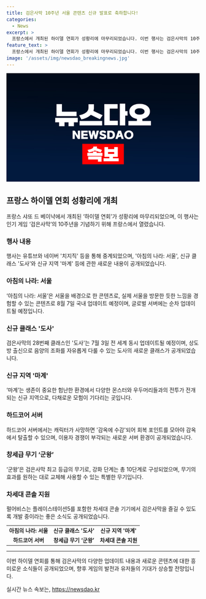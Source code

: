 ```yaml
---
title: 검은사막 10주년 서울 콘텐츠 신규 발표로 축하합니다!
categories:
  - News
excerpt: >
  프랑스에서 개최된 하이델 연회가 성황리에 마무리되었습니다. 이번 행사는 검은사막의 10주년을 기념하고, 프랑스 샤또 드 베이냑에서 유럽 커뮤니티와 유대를 위해 열렸는데요. 다양한 업데이트 소식과 함께 아침의 나라: 서울이라는 신규 콘텐츠와 신규 클래스 도사, 그리고 신규 지역 마계에 대한 소식이 공개되었습니다. 또한 하드코어 서버와 창세급 무기 군왕, 차세대 콘솔 버전 지원에 대한 소식도 있었는데요. 독특한 업데이트 내용들로 눈길을 끄는 행사였습니다.
feature_text: >
  프랑스에서 개최된 하이델 연회가 성황리에 마무리되었습니다. 이번 행사는 검은사막의 10주년을 기념하고, 프랑스 샤또 드 베이냑에서 유럽 커뮤니티와 유대를 위해 열렸는데요. 다양한 업데이트 소식과 함께 아침의 나라: 서울이라는 신규 콘텐츠와 신규 클래스 도사, 그리고 신규 지역 마계에 대한 소식이 공개되었습니다. 또한 하드코어 서버와 창세급 무기 군왕, 차세대 콘솔 버전 지원에 대한 소식도 있었는데요. 독특한 업데이트 내용들로 눈길을 끄는 행사였습니다.
image: '/assets/img/newsdao_breakingnews.jpg'
---
```


<p><img src="/assets/img/newsdao_breakingnews.jpg" alt="koreaapp 속보" /></p>

<h2 data-ke-size="size26">프랑스 하이델 연회 성황리에 개최</h2>

<p data-ke-size="size16">프랑스 샤또 드 베이냑에서 개최된 ‘하이델 연회’가 성황리에 마무리되었으며, 이 행사는 인기 게임 ‘검은사막’의 10주년을 기념하기 위해 프랑스에서 열렸습니다.</p>

<h3>행사 내용</h3>

<p data-ke-size="size16">행사는 유튜브와 네이버 '치지직' 등을 통해 중계되었으며, '아침의 나라: 서울', 신규 클래스 '도사'와 신규 지역 '마계' 등에 관한 새로운 내용이 공개되었습니다.</p>

<h3>아침의 나라: 서울</h3>

<p data-ke-size="size16">‘아침의 나라: 서울’은 서울을 배경으로 한 콘텐츠로, 실제 서울을 방문한 듯한 느낌을 경험할 수 있는 콘텐츠로 8월 7일 국내 업데이트 예정이며, 글로벌 서버에는 순차 업데이트될 예정입니다.</p>

<h3>신규 클래스 '도사'</h3>

<p data-ke-size="size16">검은사막의 28번째 클래스인 '도사'는 7월 3일 전 세계 동시 업데이트될 예정이며, 상도방 출신으로 음양의 조화를 자유롭게 다룰 수 있는 도사의 새로운 클래스가 공개되었습니다.</p>

<h3>신규 지역 '마계'</h3>

<p data-ke-size="size16">‘마계’는 생존이 중요한 험난한 환경에서 다양한 몬스터와 우두머리들과의 전투가 전개되는 신규 지역으로, 다채로운 모험이 기다리는 곳입니다.</p>

<h3>하드코어 서버</h3>

<p data-ke-size="size16">하드코어 서버에서는 캐릭터가 사망하면 '감옥에 수감'되어 회복 포인트를 모아야 감옥에서 탈출할 수 있으며, 이용자 경쟁이 부각되는 새로운 서버 환경이 공개되었습니다.</p>

<h3>창세급 무기 ‘군왕’</h3>

<p data-ke-size="size16">‘군왕’은 검은사막 최고 등급의 무기로, 강화 단계는 총 10단계로 구성되었으며, 무기의 효과를 원하는 대로 교체해 사용할 수 있는 특별한 무기입니다.</p>

<h3>차세대 콘솔 지원</h3>

<p data-ke-size="size16">펄어비스는 플레이스테이션5를 포함한 차세대 콘솔 기기에서 검은사막을 즐길 수 있도록 개발 중이라는 좋은 소식도 공개되었습니다.</p>

<table>
    <tr>
        <td style="text-align: center; height: 17px;"><b>아침의 나라: 서울</b></td>
        <td style="text-align: center; height: 17px;"><b>신규 클래스 '도사'</b></td>
        <td style="text-align: center; height: 17px;"><b>신규 지역 '마계'</b></td>
    </tr>
    <tr>
        <td style="text-align: center; height: 17px;"><b>하드코어 서버</b></td>
        <td style="text-align: center; height: 17px;"><b>창세급 무기 ‘군왕’</b></td>
        <td style="text-align: center; height: 17px;"><b>차세대 콘솔 지원</b></td>
    </tr>
</table>

<hr>

<p>이번 하이델 연회를 통해 검은사막의 다양한 업데이트 내용과 새로운 콘텐츠에 대한 흥미로운 소식들이 공개되었으며, 향후 게임의 발전과 유저들의 기대가 상승할 전망입니다.</p>
실시간 뉴스 속보는, <a href="https://newsdao.kr" rel="dofollow">https://newsdao.kr</a>


